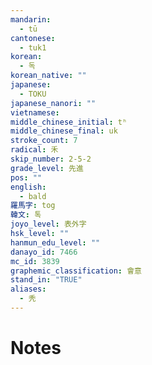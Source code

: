 ```yaml
---
mandarin:
  - tū
cantonese:
  - tuk1
korean:
  - 독
korean_native: ""
japanese:
  - TOKU
japanese_nanori: ""
vietnamese:
middle_chinese_initial: tʰ
middle_chinese_final: uk
stroke_count: 7
radical: 禾
skip_number: 2-5-2
grade_level: 先進
pos: ""
english:
  - bald
羅馬字: tog
韓文: 톡
joyo_level: 表外字
hsk_level: ""
hanmun_edu_level: ""
danayo_id: 7466
mc_id: 3839
graphemic_classification: 會意
stand_in: "TRUE"
aliases:
  - 秃
---
```


# Notes
